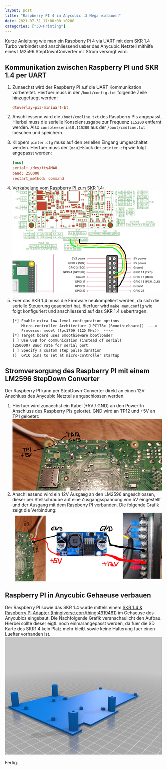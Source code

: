 ```yaml
---
layout: post
title: "Raspberry PI 4 in Anycubic i3 Mega einbauen"
date: 2021-07-31 17:00:00 +0200
categories: ["3D-Printing"]
---
```

Kurze Anleitung wie man ein Raspberry Pi 4 via UART mit dem SKR 1.4 Turbo verbindet und anschliessend ueber das Anycubic Netzteil mithilfe eines LM2596 StepDownConverter mit Strom versorgt wird.

## Kommunikation zwischen Raspberry PI und SKR 1.4 per UART
1. Zunaechst wird der Raspberry PI auf die UART Kommunikation vorbereitet. Hierfuer muss in der `/boot/config.txt` folgende Zeile hinzugefuegt werden:
    ```conf
    dtoverlay=pi3-miniuart-bt
    ```
2. Anschliessend wird die `/boot/cmdline.txt` des Raspberry PIs angepasst. Hierbei muss die serielle Konsolenausgabe zur Frequenz `115200` entfernt werden. Also `console=serial0,115200` aus der `/boot/cmdline.txt` loeschen und speichern.
3. Klippers `pinter.cfg` muss auf den seriellen Eingang umgeschaltet werden. Hierfuer muss der `[mcu]`-Block der `printer.cfg` wie folgt angepasst werden:
    ```conf
    [mcu]
    serial: /dev/ttyAMA0
    baud: 250000
    restart_method: command
    ```
4. Verkabelung vom Raspberry PI zum SKR 1.4:
    ![SKR_14_RASPBERRY_PI_UART_CONNECT](/assets/images/2021-07-31_SKR1_4-Raspberry-PI-UART-Connection.png)

5. Fuer das SKR 1.4 muss die Firmware neukompeliert werden, da sich die serielle Steuerung geaendert hat. Hierfuer wird `make menuconfig` wie folgt konfiguriert und anschliessend auf das SKR 1.4 uebertragen.
    ```
    [*] Enable extra low-level configuration options
        Micro-controller Architecture (LPC176x (Smoothieboard))  --->
        Processor model (lpc1769 (120 MHz))  --->
    [*] Target board uses Smoothieware bootloader
    [ ] Use USB for communication (instead of serial)
    (250000) Baud rate for serial port
    [ ] Specify a custom step pulse duration
    ()  GPIO pins to set at micro-controller startup
    ```


## Stromversorgung des Raspberry PI mit einem LM2596 StepDown Converter
Der Raspberry PI kann per StepDown-Converter direkt an einen 12V Anschluss des Anycubic Netzteils angeschlossen werden.

1. Hierfuer wird zunaechst ein Kabel (+5V / GND) an den Power-In Anschluss des Raspberry PIs geloetet. GND wird an TP12 und +5V an TP1 geloetet:
   ![Raspberry_PI_LOETSTELLE](/assets/images/2021-08-01_pi-powerin.png) 
2. Anschliessend wird ein 12V Ausgang an den LM2596 angeschlossen, dieser per Stellschraube auf eine Ausgangsspannung von 5V eingestellt und der Ausgang mit dem Raspberry PI verbunden. Die folgende Grafik zeigt die Verbindung:
   ![Raspberry_PI_POWERCOMPLETE](/assets/images/2021-08-01_pi-power-complete.png)

## Raspberry PI in Anycubic Gehaeuse verbauen
Der Raspberry PI sowie das SKR 1.4 wurde mittels einem [SKR 1.4 & Raspberry PI Adapter (thingiverse.com/thing:4919461)](https://www.thingiverse.com/thing:4919461) im Gehaeuse des Anycubics eingebaut. Die Nachfolgende Grafik veranschaulicht den Aufbau. Hierbei sollte dieser eigtl. noch einmal angepasst werden, da fuer die SD Karte des SKR1.4 kein Platz mehr bleibt sowie keine Halterung fuer einen Luefter vorhanden ist.
    ![Raspberry PI & SKR1.4 Adapter](/assets/images/2021-07-31_I3_MEGA_S_SKR1_4_MOUNT.png)

Fertig.
